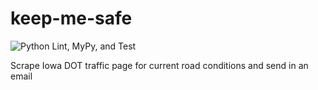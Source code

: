 # keep-me-safe
![Python Lint, MyPy, and Test](https://github.com/Pachwenko/keep-me-safe/workflows/Python%20Lint,%20MyPy,%20and%20Test/badge.svg)

Scrape Iowa DOT traffic page for current road conditions and send in an email
